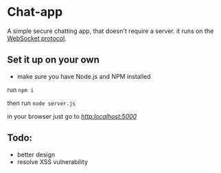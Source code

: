 # Chat-app
A simple secure chatting app, that doesn't require a server. it runs on the [WebSocket protocol](https://en.wikipedia.org/wiki/WebSocket).

## Set it up on your own
- make sure you have Node.js and NPM installed

run ```npm i```

then run ```node server.js```

in your browser just go to [*http:localhost:5000*](http:localhost:5000*)

## Todo:
* better design
* resolve XSS vulnerability
